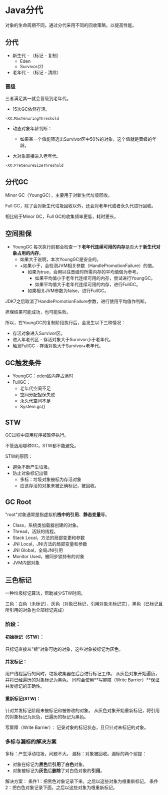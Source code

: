 # Java分代

对象的生命周期不同，通过分代采用不同的回收策略，以提高性能。

## 分代
+ 新生代 - （标记 - 复制）
  + Eden
  + Survivor(2)
+ 老年代 - （标记 - 清除）

### 晋级
三者满足其一就会晋级到老年代。

+ 15次GC依然存活。
```text
-XX:MaxTenuringThreshold
```

+ 动态对象年龄判断：
  + 如果某一个值能筛选出Survivor区中50%的对象，这个值就是晋级的年龄。

+ 大对象直接进入老年代。
```text
-XX:PretenureSizeThreshold
```

## 分代GC
Minor GC（YoungGC），主要用于对新生代垃圾回收。

Full GC，除了会对新生代垃圾回收以外，还会对老年代或者永久代进行回收。

相比较于Minor GC，Full GC的收集频率更低，耗时更长。

## 空间担保

+ YoungGC 每次执行前都会检查一下**老年代连续可用的内存**是否大于**新生代对象占用的内存**。
  + 如果大于说明，本次YoungGC是安全的。 
  + +如果小于，会检测JVM相关参数（HandlePromotionFailure）的值。 
    + 如果为true，会用以往晋级时所需内存的平均值做为参考。
      + 如果平均值小于老年代连续可用的内存，尝试进行YoungGC。
      + 如果平均值大于老年代连续可用的内存，进行FullGC。
    + 如果相关JVM参数为false，进行FullGC。

JDK7之后取消了HandlePromotionFailure参数，进行使用平均值作判断。

担保结果可能成功，也可能失败。

所以，在YoungGC的复制阶段执行后，会发生以下三种情况：
+ 存活对象进入Survivor区。
+ 进入年老代区 -  存活对象大于Survivor小于老年代。
+ 触发FullGC - 存活对象大于Survivor+老年代。

## GC触发条件

+ YoungGC：eden区内存占满时
+ FullGC：
  + 老年代空间不足
  + 空间分配担保失败
  + 永久代空间不足
  + System.gc()

## STW

GC过程中应用程序被暂停执行。

不管选用哪种GC，STW都不能避免。

STW的原因：
+ 避免不断产生垃圾。
+ 防止对象标记出错
  + 多标：垃圾对象被标为存活对象
  + 应该存活的对象未被正确标记，被回收。

## GC Root

"root"对象通常是指虚拟机**栈中的引用**、**静态变量**等。

+ Class，系统类加载器创建的对象。
+ Thread，活跃的线程。
+ Stack Local，方法的局部变更和参数
+ JNI Local，JNI方法的局部变量和参数
+ JNI Global，全局JNI引用
+ Monitor Used，被同步锁持有的对象
+ JVM内部对象

## 三色标记

一种垃圾标记算法，帮助减少STW时间。

三色：白色（未标记）、灰色（对象已标记，引用对象未标记完）、黑色（已标记且所引用的对象也全部标记完成）

### 阶段：

#### 初始标记（STW）：
只标记直接从"根"对象可达的对象，这些对象被标记为灰色。
#### 并发标记：
用户线程运行的同时，垃圾收集器在后台进行标记工作。
从灰色对象开始遍历，并将已经遍历的对象标记为黑色。
同时会使用**写屏障（Write Barrier）**保证并发标记的正确性。
#### 重新标记(STW)：
针对并发标记阶段未被标记和被修改的对象。
从灰色对象开始重新标记，将引用的对象标记为灰色，已遍历的标记为黑色。

写屏障（Write Barrier）： 记录对象的标记状态，且只针对未标记的对象。


### 多标与漏标的解决方案

多标：产生浮动垃圾，问题不大。
漏标：对象被回收。漏标的两个前提：
+ 对象在标记为**黑色**后**引用**了**白色**对象。
+ 对象被标记为**灰色**后**删除**了对白色对象的**引用**。

解决方案：
条件1：把黑色对象记录下来，之后以这些对象为根重新标记。
条件2：把白色对象记录下面，之后以这些对象为根重新标记。





















 


